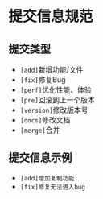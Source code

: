 # 提交信息规范
## 提交类型
- `[add]`新增功能/文件</br>
- `[fix]`修复Bug</br>
- `[perf]`优化性能、体验</br>
- `[pre]`回滚到上一个版本</br>
- `[version]`修改版本号</br>
- `[docs]`修改文档</br>
- `[merge]`合并</br>

## 提交信息示例

- `[add]增加复制功能`
- `[fix]修复无法进入bug`